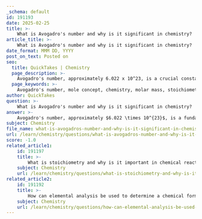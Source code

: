 ```yaml
---
_schema: default
id: 191193
date: 2025-02-25
title: >-
    What is Avogadro's number and why is it significant in chemistry?
article_title: >-
    What is Avogadro's number and why is it significant in chemistry?
date_format: MMM DD, YYYY
post_on_text: Posted on
seo:
  title: QuickTakes | Chemistry
  page_description: >-
    Avogadro's number, approximately 6.022 x 10^23, is a crucial constant in chemistry that connects the macroscopic measurement of substances with the microscopic scale of individual particles, facilitating stoichiometry, molar mass calculations, and understanding of chemical reactions.
  page_keywords: >-
    Avogadro's number, mole concept, chemistry, molar mass, stoichiometry, chemical formulas, particles, atoms, molecules, fundamental constant
author: QuickTakes
question: >-
    What is Avogadro's number and why is it significant in chemistry?
answer: >-
    Avogadro's number, approximately $6.022 \times 10^{23}$, is a fundamental constant in chemistry that represents the number of atoms, ions, or molecules in one mole of a substance. This number is crucial for several reasons:\n\n1. **Mole Concept**: Avogadro's number provides a bridge between the macroscopic scale of substances we can measure (in grams) and the microscopic scale of individual particles (atoms, molecules, etc.). It allows chemists to count particles by weighing them, as one mole of any substance contains $6.022 \times 10^{23}$ entities.\n\n2. **Stoichiometry**: In chemical reactions, stoichiometry involves the calculation of reactants and products in chemical reactions. Avogadro's number is essential for converting between moles of reactants and products, enabling chemists to predict the amounts of substances consumed and produced in a reaction.\n\n3. **Molar Mass Calculations**: To find the mass of a given number of atoms or molecules, chemists can use Avogadro's number to convert the number of particles to moles. For example, if you have 2 moles of a substance, you can determine that you have $2 \times 6.022 \times 10^{23}$ particles. This conversion is vital for calculating the mass using the molar mass of the substance.\n\n4. **Chemical Formulas**: Understanding chemical formulas, whether empirical or molecular, often requires knowledge of the number of moles of each component. Avogadro's number helps in determining the composition of compounds and their proportions in reactions.\n\nIn summary, Avogadro's number is significant because it allows chemists to relate the microscopic world of atoms and molecules to the macroscopic world of grams and liters, facilitating calculations and understanding of chemical reactions and properties.
subject: Chemistry
file_name: what-is-avogadros-number-and-why-is-it-significant-in-chemistry.md
url: /learn/chemistry/questions/what-is-avogadros-number-and-why-is-it-significant-in-chemistry
score: -1.0
related_article1:
    id: 191197
    title: >-
        What is stoichiometry and why is it important in chemical reactions?
    subject: Chemistry
    url: /learn/chemistry/questions/what-is-stoichiometry-and-why-is-it-important-in-chemical-reactions
related_article2:
    id: 191192
    title: >-
        How can elemental analysis be used to determine a chemical formula?
    subject: Chemistry
    url: /learn/chemistry/questions/how-can-elemental-analysis-be-used-to-determine-a-chemical-formula
---
```


&nbsp;